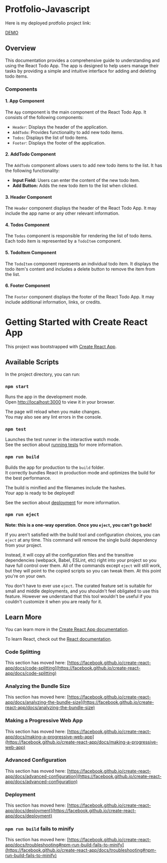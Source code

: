 # Protfolio-Javascript
Here is my deployed protfolio project link:

[DEMO](https://elaborate-fairy-ed40aa.netlify.app/)

## Overview

This documentation provides a comprehensive guide to understanding and using the React Todo App. The app is designed to help users manage their tasks by providing a simple and intuitive interface for adding and deleting todo items.

### Components

#### 1. App Component

The `App` component is the main component of the React Todo App. It consists of the following components:

- `Header`: Displays the header of the application.
- `AddTodo`: Provides functionality to add new todo items.
- `Todos`: Displays the list of todo items.
- `Footer`: Displays the footer of the application.

#### 2. AddTodo Component

The `AddTodo` component allows users to add new todo items to the list. It has the following functionality:

- **Input Field:** Users can enter the content of the new todo item.
- **Add Button:** Adds the new todo item to the list when clicked.

#### 3. Header Component

The `Header` component displays the header of the React Todo App. It may include the app name or any other relevant information.

#### 4. Todos Component

The `Todos` component is responsible for rendering the list of todo items. Each todo item is represented by a `TodoItem` component.

#### 5. TodoItem Component

The `TodoItem` component represents an individual todo item. It displays the todo item's content and includes a delete button to remove the item from the list.

#### 6. Footer Component

The `Footer` component displays the footer of the React Todo App. It may include additional information, links, or credits.

# Getting Started with Create React App

This project was bootstrapped with [Create React App](https://github.com/facebook/create-react-app).

## Available Scripts

In the project directory, you can run:

### `npm start`

Runs the app in the development mode.\
Open [http://localhost:3000](http://localhost:3000) to view it in your browser.

The page will reload when you make changes.\
You may also see any lint errors in the console.

### `npm test`

Launches the test runner in the interactive watch mode.\
See the section about [running tests](https://facebook.github.io/create-react-app/docs/running-tests) for more information.

### `npm run build`

Builds the app for production to the `build` folder.\
It correctly bundles React in production mode and optimizes the build for the best performance.

The build is minified and the filenames include the hashes.\
Your app is ready to be deployed!

See the section about [deployment](https://facebook.github.io/create-react-app/docs/deployment) for more information.

### `npm run eject`

**Note: this is a one-way operation. Once you `eject`, you can't go back!**

If you aren't satisfied with the build tool and configuration choices, you can `eject` at any time. This command will remove the single build dependency from your project.

Instead, it will copy all the configuration files and the transitive dependencies (webpack, Babel, ESLint, etc) right into your project so you have full control over them. All of the commands except `eject` will still work, but they will point to the copied scripts so you can tweak them. At this point you're on your own.

You don't have to ever use `eject`. The curated feature set is suitable for small and middle deployments, and you shouldn't feel obligated to use this feature. However we understand that this tool wouldn't be useful if you couldn't customize it when you are ready for it.

## Learn More

You can learn more in the [Create React App documentation](https://facebook.github.io/create-react-app/docs/getting-started).

To learn React, check out the [React documentation](https://reactjs.org/).

### Code Splitting

This section has moved here: [https://facebook.github.io/create-react-app/docs/code-splitting](https://facebook.github.io/create-react-app/docs/code-splitting)

### Analyzing the Bundle Size

This section has moved here: [https://facebook.github.io/create-react-app/docs/analyzing-the-bundle-size](https://facebook.github.io/create-react-app/docs/analyzing-the-bundle-size)

### Making a Progressive Web App

This section has moved here: [https://facebook.github.io/create-react-app/docs/making-a-progressive-web-app](https://facebook.github.io/create-react-app/docs/making-a-progressive-web-app)

### Advanced Configuration

This section has moved here: [https://facebook.github.io/create-react-app/docs/advanced-configuration](https://facebook.github.io/create-react-app/docs/advanced-configuration)

### Deployment

This section has moved here: [https://facebook.github.io/create-react-app/docs/deployment](https://facebook.github.io/create-react-app/docs/deployment)

### `npm run build` fails to minify

This section has moved here: [https://facebook.github.io/create-react-app/docs/troubleshooting#npm-run-build-fails-to-minify](https://facebook.github.io/create-react-app/docs/troubleshooting#npm-run-build-fails-to-minify)
